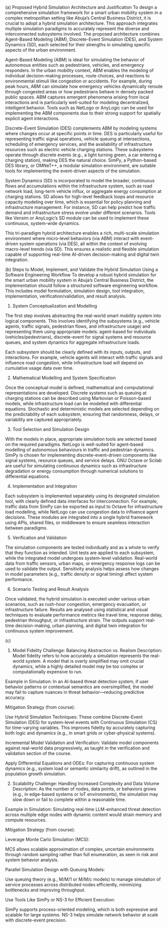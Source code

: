 (a) Proposed Hybrid Simulation Architecture and Justification
To design a comprehensive simulation framework for a smart urban mobility system in a complex metropolitan setting like Abuja’s Central Business District, it is crucial to adopt a hybrid simulation architecture. This approach integrates multiple simulation paradigms to accurately represent the diverse and interconnected subsystems involved. The proposed architecture combines Agent-Based Modeling (ABM), Discrete-Event Simulation (DES), and System Dynamics (SD), each selected for their strengths in simulating specific aspects of the urban environment.

Agent-Based Modeling (ABM) is ideal for simulating the behavior of autonomous entities such as pedestrians, vehicles, and emergency responders. In the urban mobility context, ABM enables the modeling of individual decision-making processes, route choices, and reactions to environmental stimuli like congestion or accidents. For example, during peak hours, ABM can simulate how emergency vehicles dynamically reroute through congested areas or how pedestrians behave in densely packed public spaces. ABM captures emergent phenomena arising from local interactions and is particularly well-suited for modeling decentralized, intelligent behavior. Tools such as NetLogo or AnyLogic can be used for implementing the ABM components due to their strong support for spatially explicit agent interactions.

Discrete-Event Simulation (DES) complements ABM by modeling systems where changes occur at specific points in time. DES is particularly useful for representing traffic signal operations, vehicle queuing at intersections, scheduling of emergency services, and the availability of infrastructure resources such as electric vehicle charging stations. These subsystems operate through discrete events (e.g., a light turning green, a car entering a charging station), making DES the natural choice. SimPy, a Python-based DES library, or OMNeT++, a modular simulation environment, are suitable tools for implementing the event-driven aspects of the simulation.

System Dynamics (SD) is incorporated to model the broader, continuous flows and accumulations within the infrastructure system, such as road network load, long-term vehicle influx, or aggregate energy consumption at charging stations. SD allows for high-level feedback loops and resource capacity modeling over time, which is essential for policy planning and infrastructure management. For instance, SD can help predict how traffic demand and infrastructure stress evolve under different scenarios. Tools like Vensim or AnyLogic’s SD module can be used to implement these continuous, system-wide dynamics.

This tri-paradigm hybrid architecture enables a rich, multi-scale simulation environment where micro-level behaviors (via ABM) interact with event-driven system operations (via DES), all within the context of evolving macro-level trends (via SD). This ensures a realistic and flexible simulation capable of supporting real-time AI-driven decision-making and digital twin integration.


(b) Steps to Model, Implement, and Validate the Hybrid Simulation Using a Software Engineering Workflow
To develop a robust hybrid simulation for the smart urban mobility system in Abuja’s Central Business District, the implementation should follow a structured software engineering workflow. This includes model formulation, simulation design, tool integration, implementation, verification/validation, and result analysis.

1. System Conceptualization and Modelling

The first step involves abstracting the real-world smart mobility system into logical components. This involves identifying the subsystems (e.g., vehicle agents, traffic signals, pedestrian flows, and infrastructure usage) and representing them using appropriate models: agent-based for individuals (vehicles/pedestrians), discrete-event for signal systems and resource queues, and system dynamics for aggregate infrastructure loads.

Each subsystem should be clearly defined with its inputs, outputs, and interactions. For example, vehicle agents will interact with traffic signals and influence road congestion, while infrastructure load will depend on cumulative usage data over time.

2. Mathematical Modelling and System Specification

Once the conceptual model is defined, mathematical and computational representations are developed. Discrete systems such as queuing at charging stations can be described using Markovian or Poisson-based models, while infrastructure load can be modelled with differential equations. Stochastic and deterministic models are selected depending on the predictability of each subsystem, ensuring that randomness, delays, or variability are captured appropriately.

3. Tool Selection and Simulation Design

With the models in place, appropriate simulation tools are selected based on the required paradigms. NetLogo is well-suited for agent-based modelling of autonomous behaviours in traffic and pedestrian dynamics. SimPy is chosen for implementing discrete-event-driven components like signal systems, resource queues, and service delays. GNU Octave or Scilab are useful for simulating continuous dynamics such as infrastructure degradation or energy consumption through numerical solutions to differential equations.

4. Implementation and Integration

Each subsystem is implemented separately using its designated simulation tool, with clearly defined data interfaces for interconnection. For example, traffic data from SimPy can be exported as input to Octave for infrastructure load modelling, while NetLogo can use congestion data to influence agent decisions. These modules are integrated into a single hybrid framework using APIs, shared files, or middleware to ensure seamless interaction between paradigms.

5. Verification and Validation

The simulation components are tested individually and as a whole to verify that they function as intended. Unit tests are applied to each subsystem, while the integrated model undergoes system-level validation. Real-world data from traffic sensors, urban maps, or emergency response logs can be used to validate the output. Sensitivity analysis helps assess how changes in model parameters (e.g., traffic density or signal timing) affect system performance.

6. Scenario Testing and Result Analysis

Once validated, the hybrid simulation is executed under various urban scenarios, such as rush-hour congestion, emergency evacuation, or infrastructure failure. Results are analysed using statistical and visual techniques to evaluate performance metrics like travel time, response delay, pedestrian throughput, or infrastructure strain. The outputs support real-time decision-making, urban planning, and digital twin integration for continuous system improvement.

(c)
1. Model Fidelity Challenge: Balancing Abstraction vs. Realism
Description:
Model fidelity refers to how accurately a simulation represents the real-world system. A model that is overly simplified may omit crucial dynamics, while a highly detailed model may be too complex or computationally expensive to run.

Example in Simulation:
In an AI-based threat detection system, if user behavior patterns or contextual semantics are oversimplified, the model may fail to capture nuances in threat behavior—reducing predictive accuracy.

Mitigation Strategy (from course):

Use Hybrid Simulation Techniques: These combine Discrete-Event Simulation (DES) for system-level events with Continuous Simulation (CS) for time-varying variables. This improves fidelity by accurately capturing both logic and dynamics (e.g., in smart grids or cyber-physical systems).

Incremental Model Validation and Verification: Validate model components against real-world data progressively, as taught in the verification and validation section of the course.

Apply Differential Equations and ODEs: For capturing continuous system dynamics (e.g., system load or semantic similarity drift), as outlined in the population growth simulation.

2. Scalability Challenge: Handling Increased Complexity and Data Volume
Description:
As the number of nodes, data points, or behaviors grows (e.g., in edge-based systems or IoT environments), the simulation may slow down or fail to complete within a reasonable time.

Example in Simulation:
Simulating real-time LLM-enhanced threat detection across multiple edge nodes with dynamic content would strain memory and compute resources.

Mitigation Strategy (from course):

Leverage Monte Carlo Simulation (MCS):

MCS allows scalable approximation of complex, uncertain environments through random sampling rather than full enumeration, as seen in risk and system behavior analysis.

Parallel Simulation Design with Queuing Models:

Use queuing theory (e.g., M/M/1 or M/M/c models) to manage simulation of service processes across distributed nodes efficiently, minimizing bottlenecks and improving throughput.

Use Tools Like SimPy or NS-3 for Efficient Execution:

SimPy supports process-oriented modeling, which is both expressive and scalable for large systems. NS-3 helps simulate network behavior at scale with discrete-event precision.